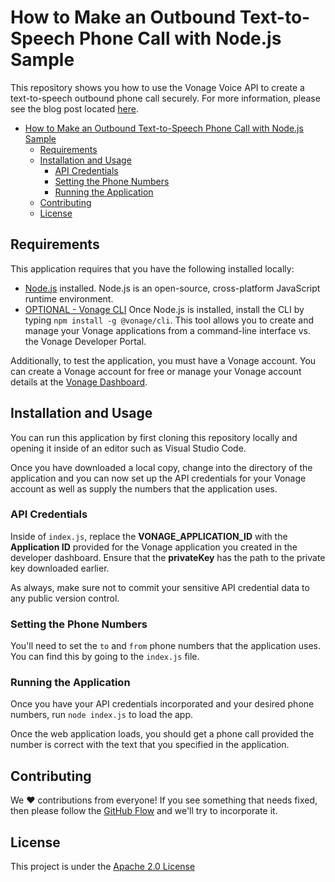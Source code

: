 # How to Make an Outbound Text-to-Speech Phone Call with Node.js Sample

This repository shows you how to use the Vonage Voice API to create a text-to-speech outbound phone call securely. For more information, please see the blog post located [here]().

- [How to Make an Outbound Text-to-Speech Phone Call with Node.js Sample](#how-to-make-an-outbound-text-to-speech-phone-call-with-nodejs-sample)
  - [Requirements](#requirements)
  - [Installation and Usage](#installation-and-usage)
    - [API Credentials](#api-credentials)
    - [Setting the Phone Numbers](#setting-the-phone-numbers)
    - [Running the Application](#running-the-application)
  - [Contributing](#contributing)
  - [License](#license)

## Requirements

This application requires that you have the following installed locally:

* [Node.js](https://nodejs.org/en/download/) installed. Node.js is an open-source, cross-platform JavaScript runtime environment. 
* [OPTIONAL - Vonage CLI](https://www.npmjs.com/package/@vonage/cli) Once Node.js is installed, install the CLI by typing `npm install -g @vonage/cli`. This tool allows you to create and manage your Vonage applications from a command-line interface vs. the Vonage Developer Portal.

Additionally, to test the application, you must have a Vonage account. You can create a Vonage account for free or manage your Vonage account details at the [Vonage Dashboard](https://developer.vonage.com).

## Installation and Usage

You can run this application by first cloning this repository locally and opening it inside of an editor such as Visual Studio Code. 

Once you have downloaded a local copy, change into the directory of the application and you can now set up the API credentials for your Vonage account as well as supply the numbers that the application uses.

### API Credentials

Inside of `index.js`, replace the **VONAGE_APPLICATION_ID** with the **Application ID** provided for the Vonage application you created in the developer dashboard. Ensure that the **privateKey** has the path to the private key downloaded earlier. 

As always, make sure not to commit your sensitive API credential data to any public version control. 

### Setting the Phone Numbers

You'll need to set the `to` and `from` phone numbers that the application uses. You can find this by going to the `index.js` file. 

### Running the Application

Once you have your API credentials incorporated and your desired phone numbers, run `node index.js` to load the app. 

Once the web application loads, you should get a phone call provided the number is correct with the text that you specified in the application.

## Contributing

We ❤️ contributions from everyone! If you see something that needs fixed, then please follow the [GitHub Flow](https://guides.github.com/introduction/flow/index.html) and we'll try to incorporate it.

## License

This project is under the [Apache 2.0 License](LICENSE)



